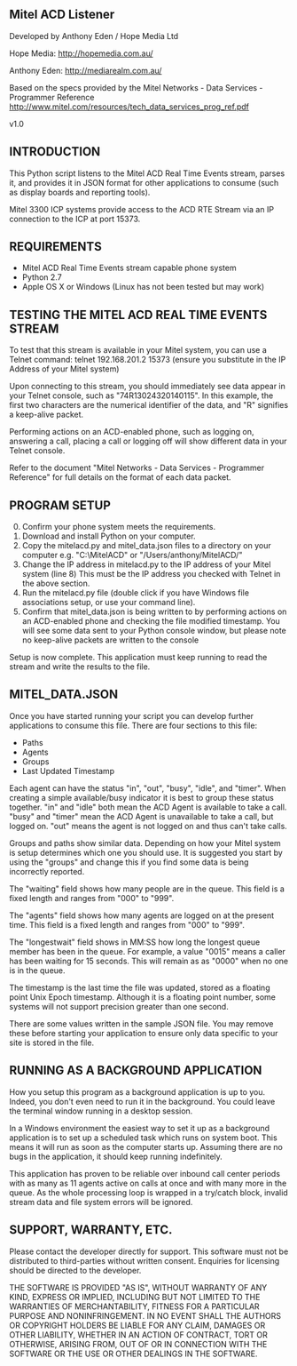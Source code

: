 Mitel ACD Listener
------------------------------------------------------------------------------------------
Developed by Anthony Eden / Hope Media Ltd

Hope Media:    http://hopemedia.com.au/

Anthony Eden:  http://mediarealm.com.au/

Based on the specs provided by the
Mitel Networks - Data Services - Programmer Reference
http://www.mitel.com/resources/tech_data_services_prog_ref.pdf

v1.0


INTRODUCTION
------------------------------------------------------------------------------------------
This Python script listens to the Mitel ACD Real Time Events stream, parses it, and
provides it in JSON format for other applications to consume (such as display boards and
reporting tools).

Mitel 3300 ICP systems provide access to the ACD RTE Stream via an IP connection to the
ICP at port 15373.


REQUIREMENTS
------------------------------------------------------------------------------------------

 * Mitel ACD Real Time Events stream capable phone system
 * Python 2.7
 * Apple OS X or Windows (Linux has not been tested but may work)


TESTING THE MITEL ACD REAL TIME EVENTS STREAM
------------------------------------------------------------------------------------------

To test that this stream is available in your Mitel system, you can use a Telnet command:
telnet 192.168.201.2 15373
(ensure you substitute in the IP Address of your Mitel system)

Upon connecting to this stream, you should immediately see data appear in your Telnet
console, such as "74R13024320140115". In this example, the first two characters are the
numerical identifier of the data, and "R" signifies a keep-alive packet.

Performing actions on an ACD-enabled phone, such as logging on, answering a call, placing
a call or logging off will show different data in your Telnet console.

Refer to the document "Mitel Networks - Data Services - Programmer Reference" for full
details on the format of each data packet.


PROGRAM SETUP
------------------------------------------------------------------------------------------

0. Confirm your phone system meets the requirements.
1. Download and install Python on your computer.
2. Copy the mitelacd.py and mitel_data.json files to a directory on your computer
   e.g. "C:\MitelACD\" or "/Users/anthony/MitelACD/"
3. Change the IP address in mitelacd.py to the IP address of your Mitel system (line 8)
   This must be the IP address you checked with Telnet in the above section.
4. Run the mitelacd.py file (double click if you have Windows file associations setup,
   or use your command line).
5. Confirm that mitel_data.json is being written to by performing actions on an
   ACD-enabled phone and checking the file modified timestamp. You will see some data sent
   to your Python console window, but please note no keep-alive packets are written to the
   console

Setup is now complete. This application must keep running to read the stream and write the
results to the file.


MITEL_DATA.JSON
------------------------------------------------------------------------------------------
Once you have started running your script you can develop further applications to consume
this file. There are four sections to this file:
 * Paths
 * Agents
 * Groups
 * Last Updated Timestamp

Each agent can have the status "in", "out", "busy", "idle", and "timer". When creating a
simple available/busy indicator it is best to group these status together. "in" and "idle"
both mean the ACD Agent is available to take a call. "busy" and "timer" mean the ACD Agent
is unavailable to take a call, but logged on. "out" means the agent is not logged on and
thus can't take calls.

Groups and paths show similar data. Depending on how your Mitel system is setup determines
which one you should use. It is suggested you start by using the "groups" and change this
if you find some data is being incorrectly reported.

The "waiting" field shows how many people are in the queue. This field is a fixed length
and ranges from "000" to "999".

The "agents" field shows how many agents are logged on at the present time. This field is
a fixed length and ranges from "000" to "999".

The "longestwait" field shows in MM:SS how long the longest queue member has been in the
queue. For example, a value "0015" means a caller has been waiting for 15 seconds. This
will remain as as "0000" when no one is in the queue.

The timestamp is the last time the file was updated, stored as a floating point Unix Epoch
timestamp. Although it is a floating point number, some systems will not support precision
greater than one second.

There are some values written in the sample JSON file. You may remove these before starting
your application to ensure only data specific to your site is stored in the file.


RUNNING AS A BACKGROUND APPLICATION
------------------------------------------------------------------------------------------

How you setup this program as a background application is up to you. Indeed, you don't
even need to run it in the background. You could leave the terminal window running in a
desktop session.

In a Windows environment the easiest way to set it up as a background application is to
set up a scheduled task which runs on system boot. This means it will run as soon as the
computer starts up. Assuming there are no bugs in the application, it should keep running
indefinitely.

This application has proven to be reliable over inbound call center periods with as many
as 11 agents active on calls at once and with many more in the queue. As the whole
processing loop is wrapped in a try/catch block, invalid stream data and file system
errors will be ignored.


SUPPORT, WARRANTY, ETC.
------------------------------------------------------------------------------------------

Please contact the developer directly for support. This software must not be distributed
to third-parties without written consent. Enquiries for licensing should be directed to
the developer.


THE SOFTWARE IS PROVIDED "AS IS", WITHOUT WARRANTY OF ANY KIND, EXPRESS OR
IMPLIED, INCLUDING BUT NOT LIMITED TO THE WARRANTIES OF MERCHANTABILITY,
FITNESS FOR A PARTICULAR PURPOSE AND NONINFRINGEMENT. IN NO EVENT SHALL THE
AUTHORS OR COPYRIGHT HOLDERS BE LIABLE FOR ANY CLAIM, DAMAGES OR OTHER
LIABILITY, WHETHER IN AN ACTION OF CONTRACT, TORT OR OTHERWISE, ARISING FROM,
OUT OF OR IN CONNECTION WITH THE SOFTWARE OR THE USE OR OTHER DEALINGS IN
THE SOFTWARE.






